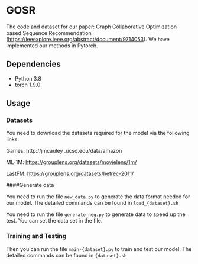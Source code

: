 # GOSR
The code and dataset for our paper: Graph Collaborative Optimization based Sequence Recommendation (https://ieeexplore.ieee.org/abstract/document/9714053). We have implemented our methods in Pytorch.

## Dependencies

- Python 3.8
- torch 1.9.0

## Usage 

### Datasets

You need to download the datasets required for the model via the following links:

Games: http://jmcauley .ucsd.edu/data/amazon

ML-1M: https://grouplens.org/datasets/movielens/1m/

LastFM: https://grouplens.org/datasets/hetrec-2011/


####Generate data

You need to run the file ```new_data.py``` to generate the data format needed for our model. The detailed commands 
can be found in ```load_{dataset}.sh```

You need to run the file ```generate_neg.py``` to generate data to speed up the test. You can set the 
data set in the file.

### Training and Testing 

Then you can run the file ```main-{dataset}.py``` to train and test our model. 
The detailed commands can be found in ```{dataset}.sh```
